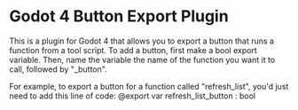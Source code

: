 # Godot 4 Button Export Plugin
This is a plugin for Godot 4 that allows you to export a button that runs a function from a tool script.
To add a button, first make a bool export variable. Then, name the variable the name of the function you want it to call, followed by "_button".

For example, to export a button for a function called "refresh_list", you'd just need to add this line of code:
@export var refresh_list_button : bool

